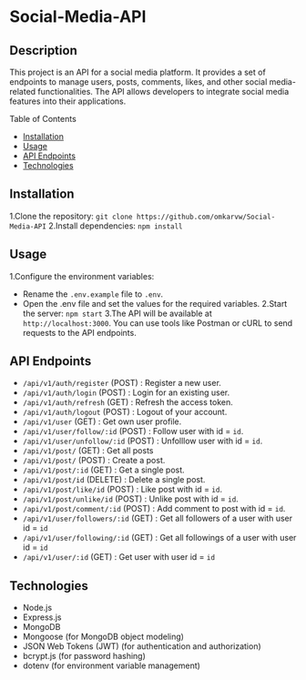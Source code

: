 # Social-Media-API
## Description
This project is an API for a social media platform. It provides a set of endpoints to manage users, posts, comments, likes, and other social media-related functionalities. The API allows developers to integrate social media features into their applications.

Table of Contents
- [Installation](#installation)
- [Usage](#usage)
- [API Endpoints](#api-endpoints)
- [Technologies](#technologies)

## Installation
1.Clone the repository: `git clone https://github.com/omkarvw/Social-Media-API`
2.Install dependencies: `npm install`

## Usage
1.Configure the environment variables:
  - Rename the `.env.example` file to `.env`.
  - Open the .env file and set the values for the required variables.
2.Start the server: `npm start`
3.The API will be available at `http://localhost:3000`. You can use tools like Postman or cURL to send requests to the API endpoints.

## API Endpoints
- `/api/v1/auth/register` (POST) : Register a new user.
- `/api/v1/auth/login` (POST) : Login for an existing user.
- `/api/v1/auth/refresh` (GET) : Refresh the access token.
- `/api/v1/auth/logout` (POST) : Logout of your account.
- `/api/v1/user` (GET) : Get own user profile.
- `/api/v1/user/follow/:id` (POST) : Follow user with id = `id`.
- `/api/v1/user/unfollow/:id` (POST) : Unfolllow user with id = `id`.
- `/api/v1/post/` (GET) : Get all posts
- `/api/v1/post/` (POST) : Create a post.
- `/api/v1/post/:id` (GET) : Get a single post.
- `/api/v1/post/id` (DELETE) : Delete a single post.
- `/api/v1/post/like/id` (POST) : Like post with id = `id`.
- `/api/v1/post/unlike/id` (POST) : Unlike post with id = `id`.
- `/api/v1/post/comment/:id` (POST) : Add comment to post with id = `id`.
- `/api/v1/user/followers/:id` (GET) : Get all followers of a user with user id = `id`
- `/api/v1/user/following/:id` (GET) : Get all followings of a user with user id = `id`
- `/api/v1/user/:id` (GET) : Get user with user id = `id`

## Technologies
- Node.js
- Express.js
- MongoDB 
- Mongoose (for MongoDB object modeling)
- JSON Web Tokens (JWT) (for authentication and authorization)
- bcrypt.js (for password hashing)
- dotenv (for environment variable management)


